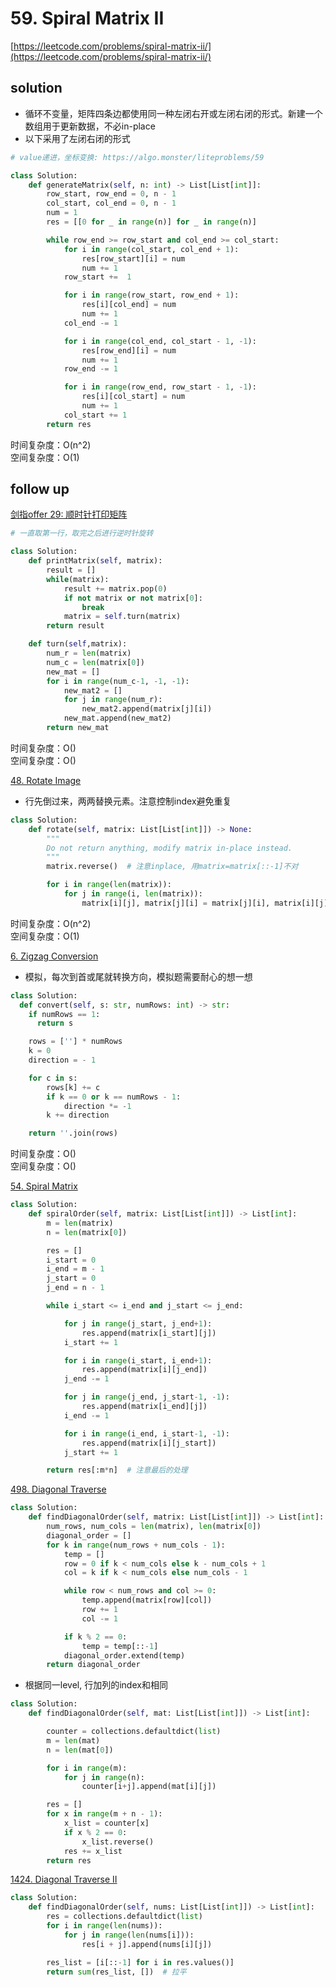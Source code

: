 # 59. Spiral Matrix II
[https://leetcode.com/problems/spiral-matrix-ii/](https://leetcode.com/problems/spiral-matrix-ii/)


## solution

- 循环不变量，矩阵四条边都使用同一种左闭右开或左闭右闭的形式。新建一个数组用于更新数据，不必in-place
- 以下采用了左闭右闭的形式

````python
# value递进，坐标变换: https://algo.monster/liteproblems/59

class Solution:
    def generateMatrix(self, n: int) -> List[List[int]]:
        row_start, row_end = 0, n - 1
        col_start, col_end = 0, n - 1
        num = 1
        res = [[0 for _ in range(n)] for _ in range(n)]

        while row_end >= row_start and col_end >= col_start:
            for i in range(col_start, col_end + 1):
                res[row_start][i] = num
                num += 1
            row_start +=  1

            for i in range(row_start, row_end + 1):
                res[i][col_end] = num
                num += 1
            col_end -= 1

            for i in range(col_end, col_start - 1, -1):
                res[row_end][i] = num
                num += 1
            row_end -= 1

            for i in range(row_end, row_start - 1, -1):
                res[i][col_start] = num
                num += 1
            col_start += 1
        return res
````
时间复杂度：O(n^2) <br>
空间复杂度：O(1)


## follow up

[剑指offer 29: 顺时针打印矩阵](../05_stack_queue/54.%20Spiral%20Matrix.md)
```python
# 一直取第一行，取完之后进行逆时针旋转

class Solution:
    def printMatrix(self, matrix):
        result = []
        while(matrix):
            result += matrix.pop(0)
            if not matrix or not matrix[0]:
                break
            matrix = self.turn(matrix)
        return result

    def turn(self,matrix):
        num_r = len(matrix)
        num_c = len(matrix[0])
        new_mat = []
        for i in range(num_c-1, -1, -1):
            new_mat2 = []
            for j in range(num_r):
                new_mat2.append(matrix[j][i])
            new_mat.append(new_mat2)
        return new_mat
```
时间复杂度：O() <br>
空间复杂度：O()


[48. Rotate Image](https://leetcode.com/problems/rotate-image/description/)
- 行先倒过来，两两替换元素。注意控制index避免重复
```python
class Solution:
    def rotate(self, matrix: List[List[int]]) -> None:
        """
        Do not return anything, modify matrix in-place instead.
        """
        matrix.reverse()  # 注意inplace, 用matrix=matrix[::-1]不对

        for i in range(len(matrix)):
            for j in range(i, len(matrix)):
                matrix[i][j], matrix[j][i] = matrix[j][i], matrix[i][j]
```
时间复杂度：O(n^2) <br>
空间复杂度：O(1)


[6. Zigzag Conversion](https://leetcode.com/problems/zigzag-conversion/description/)
- 模拟，每次到首或尾就转换方向，模拟题需要耐心的想一想

```python
class Solution:
  def convert(self, s: str, numRows: int) -> str:
    if numRows == 1:
      return s

    rows = [''] * numRows
    k = 0
    direction = - 1

    for c in s:
        rows[k] += c
        if k == 0 or k == numRows - 1:
            direction *= -1
        k += direction

    return ''.join(rows)
```
时间复杂度：O() <br>
空间复杂度：O()


[54. Spiral Matrix](../05_stack_queue/54.%20Spiral%20Matrix.md)
```python
class Solution:
    def spiralOrder(self, matrix: List[List[int]]) -> List[int]:
        m = len(matrix)
        n = len(matrix[0])

        res = []
        i_start = 0
        i_end = m - 1
        j_start = 0
        j_end = n - 1

        while i_start <= i_end and j_start <= j_end:

            for j in range(j_start, j_end+1):
                res.append(matrix[i_start][j])
            i_start += 1

            for i in range(i_start, i_end+1):
                res.append(matrix[i][j_end])
            j_end -= 1

            for j in range(j_end, j_start-1, -1):
                res.append(matrix[i_end][j])
            i_end -= 1

            for i in range(i_end, i_start-1, -1):
                res.append(matrix[i][j_start])
            j_start += 1

        return res[:m*n]  # 注意最后的处理
```


[498. Diagonal Traverse](https://leetcode.com/problems/diagonal-traverse/)

```python
class Solution:
    def findDiagonalOrder(self, matrix: List[List[int]]) -> List[int]:
        num_rows, num_cols = len(matrix), len(matrix[0])
        diagonal_order = []
        for k in range(num_rows + num_cols - 1):
            temp = []
            row = 0 if k < num_cols else k - num_cols + 1
            col = k if k < num_cols else num_cols - 1

            while row < num_rows and col >= 0:
                temp.append(matrix[row][col])
                row += 1
                col -= 1

            if k % 2 == 0:
                temp = temp[::-1]
            diagonal_order.extend(temp)
        return diagonal_order
```

- 根据同一level, 行加列的index和相同
```python
class Solution:
    def findDiagonalOrder(self, mat: List[List[int]]) -> List[int]:

        counter = collections.defaultdict(list)
        m = len(mat)
        n = len(mat[0])

        for i in range(m):
            for j in range(n):
                counter[i+j].append(mat[i][j])

        res = []
        for x in range(m + n - 1):
            x_list = counter[x]
            if x % 2 == 0:
                x_list.reverse()
            res += x_list
        return res
```


[1424. Diagonal Traverse II](https://leetcode.com/problems/diagonal-traverse-ii/description/)
```python
class Solution:
    def findDiagonalOrder(self, nums: List[List[int]]) -> List[int]:
        res = collections.defaultdict(list)
        for i in range(len(nums)):
            for j in range(len(nums[i])):
                res[i + j].append(nums[i][j])

        res_list = [i[::-1] for i in res.values()]
        return sum(res_list, [])  # 拉平
```

